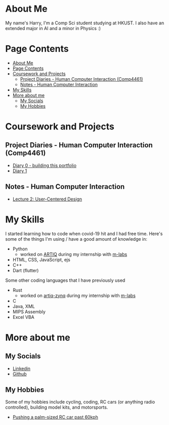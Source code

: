 # About Me

My name's Harry, I'm a Comp Sci student studying at HKUST. I also have an extended major in AI and a minor in Physics :\)


# Page Contents
- [About Me](#about-me)
- [Page Contents](#page-contents)
- [Coursework and Projects](#coursework-and-projects)
  - [Project Diaries - Human Computer Interaction (Comp4461)](#project-diaries---human-computer-interaction-comp4461)
  - [Notes -  Human Computer Interaction](#notes----human-computer-interaction)
- [My Skills](#my-skills)
- [More about me](#more-about-me)
  - [My Socials](#my-socials)
  - [My Hobbies](#my-hobbies)

# Coursework and Projects
## Project Diaries - Human Computer Interaction (Comp4461)
- [Diary 0 - building this portfolio](./Comp4461/Diary0.md)
- [Diary 1](./Comp4461/Diary1.md)

## Notes -  Human Computer Interaction
- [Lecture 2: User-Centered Design](Comp4461/notes_L2.md)

# My Skills
I started learning how to code when covid-19 hit and I had free time. Here's some of the things I'm using / have a good amount of knowledge in:

- Python 
  - worked on [ARTIQ](https://github.com/m-labs/artiq) during my internship with [m-labs](https://m-labs.hk/)
- HTML, CSS, JavaScript, ejs
- C++
- Dart (flutter)  

Some other coding languages that I have previously used
- Rust
  - worked on [artiq-zynq](https://git.m-labs.hk/M-labs/artiq-zynq) during my internship with [m-labs](https://m-labs.hk/)
- C
- Java, XML
- MIPS Assembly
- Excel VBA

# More about me
## My Socials
- [Linkedin](https://www.linkedin.com/in/harry-poon-475527279/)
- [Github](https://github.com/HarryPoon000)

## My Hobbies

Some of my hobbies include cycling, coding, RC cars (or anything radio controlled), building model kits, and motorsports.

- [Pushing a palm-sized RC car past 60kph](https://youtu.be/YQ44XeE7HVU)

